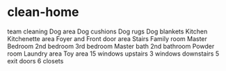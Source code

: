 # clean-home
team cleaning
Dog area
Dog cushions
Dog rugs
Dog blankets
Kitchen
Kitchenette area
Foyer and Front door area
Stairs
Family room
Master Bedroom
2nd bedroom
3rd bedroom
Master bath 
2nd bathroom
Powder room
Laundry area
Toy area
15 windows upstairs
3 windows downstairs
5 exit doors
6 closets
